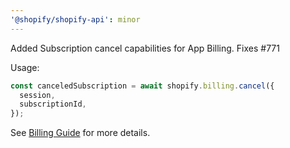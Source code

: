 ```yaml
---
'@shopify/shopify-api': minor
---
```


Added Subscription cancel capabilities for App Billing. Fixes #771

Usage:

```js
const canceledSubscription = await shopify.billing.cancel({
  session,
  subscriptionId,
});
```

See [Billing Guide](https://github.com/shopify/shopify-api-js/blob/main/docs/guides/billing.md) for more details.
